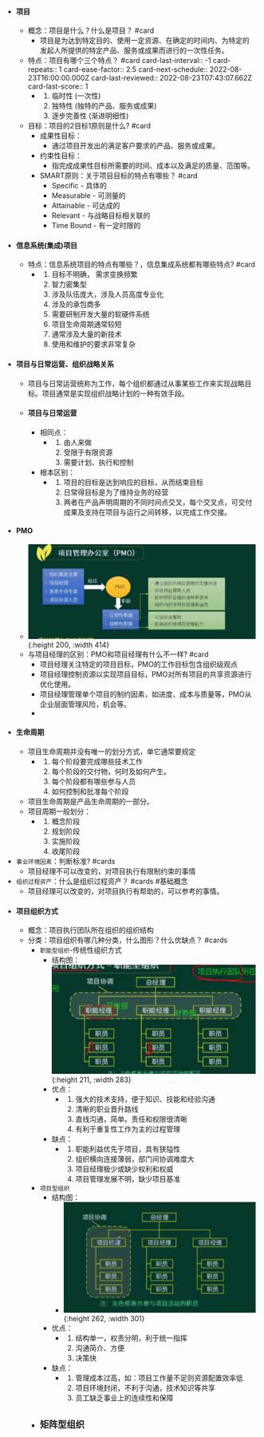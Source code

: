 - #### 项目
	- 概念：项目是什么？什么是项目？ #card
		- 项目是为达到特定目的、使用一定资源、在确定的时间内、为特定的发起人所提供的特定产品、服务或成果而进行的一次性任务。
	- 特点：项目有哪个三个特点？ #card
	  card-last-interval:: -1
	  card-repeats:: 1
	  card-ease-factor:: 2.5
	  card-next-schedule:: 2022-08-23T16:00:00.000Z
	  card-last-reviewed:: 2022-08-23T07:43:07.662Z
	  card-last-score:: 1
		- 1. 临时性 (一次性)
		  2. 独特性 (独特的产品、服务或成果)
		  3. 逐步完善性 (渐进明细性)
	- 目标：项目的2目标1原则是什么? #card
		- 成果性目标：
			- 通过项目开发出的满足客户要求的产品、服务或成果。
		- 约束性目标：
			- 指完成成果性目标所需要的时间、成本以及满足的质量、范围等。
		- SMART原则：关于项目目标的特点有哪些？ #card
			- Specific - 具体的
			- Measurable - 可测量的
			- Attainable - 可达成的
			- Relevant - 与战略目标相关联的
			- Time Bound - 有一定时限的
- #### 信息系统(集成)项目
	- 特点：信息系统项目的特点有哪些？，信息集成系统都有哪些特点? #card
		- 1. 目标不明确， 需求变换频繁
		  2. 智力密集型
		  3. 涉及队伍庞大，涉及人员高度专业化
		  4. 涉及的承包商多
		  5. 需要研制开发大量的软硬件系统
		  6. 项目生命周期通常较短
		  7. 通常涉及大量的新技术
		  8. 使用和维护的要求非常复杂
- #### 项目与日常运营、组织战略关系
	- 项目与日常运营统称为工作，每个组织都通过从事某些工作来实现战略目标。项目通常是实现组织战略计划的一种有效手段。
	- #### 项目与日常运营
		- 相同点：
			- 1. 由人来做
			  2. 受限于有限资源
			  3. 需要计划、执行和控制
		- 根本区别：
			- 1. 项目的目标是达到响应的目标，从而结束目标
			  2. 日常得目标是为了维持业务的经营
			  3. 两者在产品声明周期的不同时间点交叉，每个交叉点，可交付成果及支持在项目与运行之间转移，以完成工作交接。
- #### PMO
	- ![企业微信截图_ca938ab4-4413-4f17-a1cb-7ce95c12ac3c.png](../assets/企业微信截图_ca938ab4-4413-4f17-a1cb-7ce95c12ac3c_1661240017238_0.png){:height 200, :width 414}
	- 与项目经理的区别：PMO和项目经理有什么不一样? #card
		- 项目经理关注特定的项目目标，PMO的工作目标包含组织级观点
		- 项目经理控制资源以实现项目目标，PMO对所有项目的共享资源进行优化使用。
		- 项目经理管理单个项目的制约因素，如进度、成本与质量等，PMO从企业层面管理风险，机会等。
		-
- #### 生命周期
	- 项目生命周期并没有唯一的划分方式，单它通常要规定
		- 1. 每个阶段要完成哪些技术工作
		  2. 每个阶段的交付物，何时及如何产生。
		  3. 每个阶段都有哪些参与人员
		  4. 如何控制和批准每个阶段
	- 项目生命周期是产品生命周期的一部分。
	- 项目周期一般划分：
		- 1. 概念阶段
		  2. 规划阶段
		  3. 实施阶段
		  4. 收尾阶段
- `事业环境因素`：判断标准? #cards
	- 项目经理不可以改变的，对项目执行有限制约束的事情
- `组织过程资产`：什么是组织过程资产？ #cards #基础概念
	- 项目经理可以改变的，对项目执行有帮助的，可以参考的事情。
- #### 项目组织方式
	- 概念：项目执行团队所在组织的组织结构
	- 分类：项目组织有哪几种分类，什么图形？什么优缺点？ #cards
		- `职能型组织`-传统性组织方式
			- 结构图： ![截屏2022-08-24 上午9.23.26.png](../assets/截屏2022-08-24_上午9.23.26_1661304211735_0.png){:height 211, :width 283}
			- 优点：
				- 1. 强大的技术支持，便于知识、技能和经验沟通
				  2. 清晰的职业晋升路线
				  3. 直线沟通，简单。责任和权限很清晰
				  4. 有利于重复性工作为主的过程管理
			- 缺点：
				- 1. 职能利益优先于项目，具有狭隘性
				  2. 组织横向连接薄弱，部门间协调难度大
				  3. 项目经理极少或缺少权利和权威
				  4. 项目管理发展不明，缺少项目基准
		- `项目型组织`
			- 结构图：
				- ![截屏2022-08-24 上午9.41.22.png](../assets/截屏2022-08-24_上午9.41.22_1661305287301_0.png){:height 262, :width 301}
			- 优点：
				- 1. 结构单一，权责分明，利于统一指挥
				  2. 沟通简介、方便
				  3. 决策快
			- 缺点：
				- 1. 管理成本过高，如：项目工作量不足则资源配置效率低
				  2. 项目环境封闭，不利于沟通，技术知识等共享
				  3. 员工缺乏事业上的连续性和保障
		- `矩阵型组织`
			-